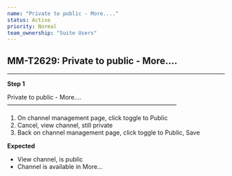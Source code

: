 ```yaml
---
name: "Private to public - More...."
status: Active
priority: Normal
team_ownership: "Suite Users"
---
```


## MM-T2629: Private to public - More....

---

**Step 1**

Private to public - More....\
————————————————————————————

1. On channel management page, click toggle to Public
2. Cancel, view channel, still private
3. Back on channel management page, click toggle to Public, Save

**Expected**

- View channel, is public
- Channel is available in More...
